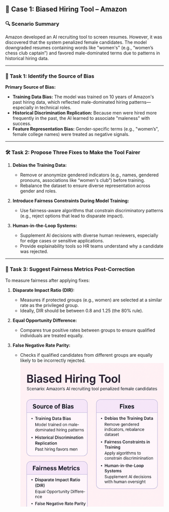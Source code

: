 ## 🧠 Case 1: Biased Hiring Tool – Amazon

### 🔍 **Scenario Summary**

Amazon developed an AI recruiting tool to screen resumes. However, it was discovered that the system penalized female candidates. The model downgraded resumes containing words like "women's" (e.g., “women’s chess club captain”) and favored male-dominated terms due to patterns in historical hiring data.

---

### 📌 Task 1: Identify the Source of Bias

**Primary Source of Bias:**

* **Training Data Bias:** The model was trained on 10 years of Amazon's past hiring data, which reflected male-dominated hiring patterns—especially in technical roles.
* **Historical Discrimination Replication:** Because men were hired more frequently in the past, the AI learned to associate "maleness" with success.
* **Feature Representation Bias:** Gender-specific terms (e.g., "women’s", female college names) were treated as negative signals.

---

### 🛠 Task 2: Propose Three Fixes to Make the Tool Fairer

1. **Debias the Training Data:**

   * Remove or anonymize gendered indicators (e.g., names, gendered pronouns, associations like “women's club”) before training.
   * Rebalance the dataset to ensure diverse representation across gender and roles.

2. **Introduce Fairness Constraints During Model Training:**

   * Use fairness-aware algorithms that constrain discriminatory patterns (e.g., reject options that lead to disparate impact).

3. **Human-in-the-Loop Systems:**

   * Supplement AI decisions with diverse human reviewers, especially for edge cases or sensitive applications.
   * Provide explainability tools so HR teams understand why a candidate was rejected.

---

### 📏 Task 3: Suggest Fairness Metrics Post-Correction

To measure fairness after applying fixes:

1. **Disparate Impact Ratio (DIR):**

   * Measures if protected groups (e.g., women) are selected at a similar rate as the privileged group.
   * Ideally, DIR should be between 0.8 and 1.25 (the 80% rule).

2. **Equal Opportunity Difference:**

   * Compares true positive rates between groups to ensure qualified individuals are treated equally.

3. **False Negative Rate Parity:**

   * Checks if qualified candidates from different groups are equally likely to be incorrectly rejected.
   ![image alt](https://github.com/paulkeysdev/AI-Ethics-Assignment-wk7/blob/6e5a64cfde608747642e2dfb200eb5d0bc92ad56/IMGS/ChatGPT%20Image%20Jul%2021%2C%202025%2C%2004_29_52%20PM.png)

